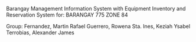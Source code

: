 Barangay Management Information System with Equipment Inventory and Reservation System
for: BARANGAY 775 ZONE 84

Group:
Fernandez, Martin Rafael
Guerrero, Rowena
Sta. Ines, Keziah Ysabel
Terrobias, Alexander James
